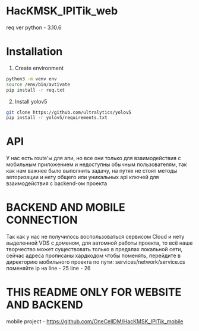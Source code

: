 # HacKMSK_IPITik_web
req ver python - 3.10.6

# Installation

1. Create environment
```bash
python3 -m venv env 
source /env/bin/avtivate
pip install -r req.txt
```

2. Install yolov5
```bash
git clone https://github.com/ultralytics/yolov5
pip install -r yolov5/requirements.txt
```

# API
У нас есть route'ы для апи, но все они только для взаимодействия с мобильным приложением и недоступны обычным пользователям, так как нам важнее было выполнить задачу, на путях не стоят методы авторизации и нету общего или уникальных api ключей для взаимодействия с backend-ом проекта

# BACKEND AND MOBILE CONNECTION
Так как у нас не получилось воспользоваться сервисом Cloud и нету выделенной VDS с доменом, для автомной работы проекта, то всё наше творчество может существовать только в предалах локальной сети, сейчас адреса прописаны хардкодом чтобы поменять, перейдите в директорию мобильного проекта по пути: services/network/service.cs поменяйте ip нa
line - 25
line - 26

# THIS README ONLY FOR WEBSITE AND BACKEND 
mobile project - https://github.com/OneCellDM/HacKMSK_IPITik_mobile